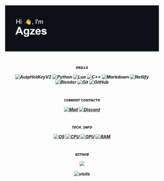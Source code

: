 <img src="https://raw.githubusercontent.com/Agzes/Agzes/main/header.png" alt="Hi" /> <h1 align="center"></a>  


<h5 align="center"></a>sᴋɪʟʟs

![AutpHotKeyV2](https://img.shields.io/badge/AutoHotKey_V2-%236eb267.svg?style=flat&logo=AutoHotKey&logoColor=white) 
![Python](https://img.shields.io/badge/python-3670A0?style=flat&logo=python&logoColor=ffdd54) 
![Lua](https://img.shields.io/badge/lua-%232C2D72.svg?style=flat&logo=lua&logoColor=white) 
![C++](https://img.shields.io/badge/c++-%2300599C.svg?style=flat&logo=c%2B%2B&logoColor=white) 
![Markdown](https://img.shields.io/badge/md-%23000000.svg?style=flat&logo=markdown&logoColor=white) 
![Netlify](https://img.shields.io/badge/netlify-%23000000.svg?style=flat&logo=netlify&logoColor=#00C7B7) 
![Blender](https://img.shields.io/badge/blender-%23F5792A.svg?style=flat&logo=blender&logoColor=white) 
![Git](https://img.shields.io/badge/git-%23F05033.svg?style=flat&logo=git&logoColor=white) 
![GitHub](https://img.shields.io/badge/github-%23121011.svg?style=flat&logo=github&logoColor=white)



<h1 align="center"></a>  

<!-- ![C#](https://img.shields.io/badge/c%23-%23239120.svg?style=flat&logo=csharp&logoColor=white)   -->
<!-- ![CSS3](https://img.shields.io/badge/css3-%231572B6.svg?style=flat&logo=css3&logoColor=white)  -->
<!-- ![HTML5](https://img.shields.io/badge/html5-%23E34F26.svg?style=flat&logo=html5&logoColor=white)  -->
<!-- ![Glitch](https://img.shields.io/badge/glitch-%233333FF.svg?style=flat&logo=glitch&logoColor=white) -->
<!-- ![Figma](https://img.shields.io/badge/figma-%23F24E1E.svg?style=flat&logo=figma&logoColor=white) -->
<!-- ![Adobe](https://img.shields.io/badge/adobe-%23FF0000.svg?style=flat&logo=adobe&logoColor=white) -->
<!-- ![Java](https://img.shields.io/badge/java-%23ED8B00.svg?style=flat&logo=openjdk&logoColor=white) -->
<!-- ![JavaScript](https://img.shields.io/badge/javascript-%23323330.svg?style=flat&logo=javascript&logoColor=%23F7DF1E) -->

<h5 align="center"></a>ᴄᴜʀʀᴇɴᴛ ᴄᴏɴᴛᴀᴄᴛs

[![Mail](https://img.shields.io/badge/Mail-%232e3034.svg?logo=protonmail&logoColor=white)](mailto:agzes0@proton.me) 
[![Discord](https://img.shields.io/badge/Discord-%237289DA.svg?logo=discord&logoColor=white)](https://discord.com/users/695827097024856124) 

<h1 align="center"></a>  
<h5 align="center"></a>ᴛᴇᴄʜ. ɪɴғᴏ

[![OS](https://img.shields.io/badge/OS-Windows_11-blue)]() 
[![CPU](https://img.shields.io/badge/CPU-Ryzen_7_5700X3D-red)]() 
[![GPU](https://img.shields.io/badge/GPU-GTX1070_(8GB)-76b900)]() 
[![RAM](https://img.shields.io/badge/RAM-32GB-2e3034)]()  
<!--[![MOTHERBOARD](https://img.shields.io/badge/MotherBoard-MSI_B450_GAMING_plus_max-red)]()-->
<!--[![HDD](https://img.shields.io/badge/HDD-1.5_TB-2e3034)]() -->
<!--[![SSD](https://img.shields.io/badge/SSD-500_GB-2e3034)]() -->
<!--[![SSD](https://img.shields.io/badge/SSD-128_GB-2e3034)]() -->

<h1 align="center"></a>  
<h5 align="center"></a>ɢɪᴛʜᴜʙ

![](https://github-readme-stats.vercel.app/api/top-langs/?username=Agzes&theme=tokyonight&hide_border=false&include_all_commits=false&count_private=false&layout=compact)




![visits](https://visit-counter.vercel.app/counter.png?page=github.com%2FAgzes&s=40&c=6a9bee&bg=00000000&no=2&ff=digi&tb=&ta=)


